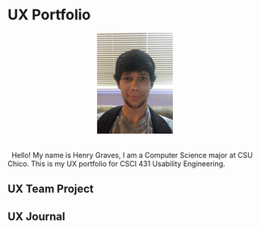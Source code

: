 # UX Portfolio
<div align="center">
  <img 
    height="200" 
    width="150" 
    src="./assets/pfp.JPG" 
  />
</div>

<br />

&nbsp; Hello! My name is Henry Graves, I am a Computer Science major at CSU Chico.
This is my UX portfolio for CSCI 431 Usability Engineering.

## UX Team Project


## UX Journal

